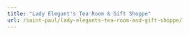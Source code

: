 ```yaml
---
title: "Lady Elegant's Tea Room & Gift Shoppe"
url: /saint-paul/lady-elegants-tea-room-and-gift-shoppe/
---
```


